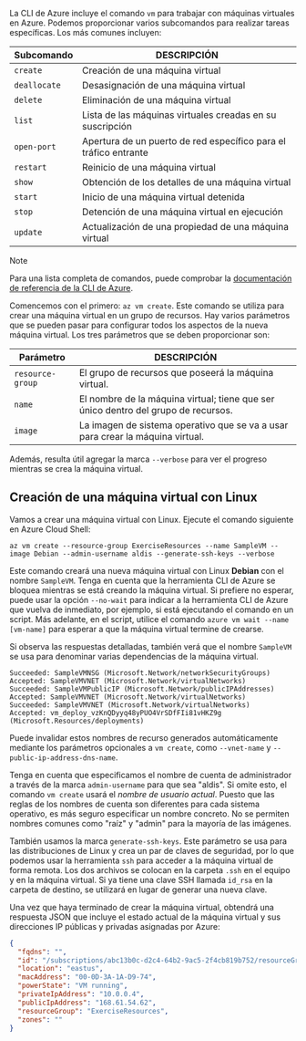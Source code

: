La CLI de Azure incluye el comando `vm` para trabajar con máquinas virtuales en Azure. Podemos proporcionar varios subcomandos para realizar tareas específicas. Los más comunes incluyen:

| Subcomando | DESCRIPCIÓN |
|-------------|-------------|
| `create`    | Creación de una máquina virtual |
| `deallocate` | Desasignación de una máquina virtual |
| `delete` | Eliminación de una máquina virtual |
| `list` | Lista de las máquinas virtuales creadas en su suscripción |
| `open-port` | Apertura de un puerto de red específico para el tráfico entrante |
| `restart` | Reinicio de una máquina virtual |
| `show` | Obtención de los detalles de una máquina virtual |
| `start` | Inicio de una máquina virtual detenida |
| `stop` | Detención de una máquina virtual en ejecución |
| `update` | Actualización de una propiedad de una máquina virtual |

> [!NOTE]
> Para una lista completa de comandos, puede comprobar la [documentación de referencia de la CLI de Azure](https://docs.microsoft.com/cli/azure/reference-index?view=azure-cli-latest).

Comencemos con el primero: `az vm create`. Este comando se utiliza para crear una máquina virtual en un grupo de recursos. Hay varios parámetros que se pueden pasar para configurar todos los aspectos de la nueva máquina virtual. Los tres parámetros que se deben proporcionar son:

| Parámetro | DESCRIPCIÓN |
|-----------|-------------|
| `resource-group` | El grupo de recursos que poseerá la máquina virtual. |
| `name` | El nombre de la máquina virtual; tiene que ser único dentro del grupo de recursos. |
| `image` | La imagen de sistema operativo que se va a usar para crear la máquina virtual. |

Además, resulta útil agregar la marca `--verbose` para ver el progreso mientras se crea la máquina virtual. 

## <a name="create-a-linux-virtual-machine"></a>Creación de una máquina virtual con Linux

Vamos a crear una máquina virtual con Linux. Ejecute el comando siguiente en Azure Cloud Shell:

```azurecli
az vm create --resource-group ExerciseResources --name SampleVM --image Debian --admin-username aldis --generate-ssh-keys --verbose 
```

Este comando creará una nueva máquina virtual con Linux **Debian** con el nombre `SampleVM`. Tenga en cuenta que la herramienta CLI de Azure se bloquea mientras se está creando la máquina virtual. Si prefiere no esperar, puede usar la opción `--no-wait` para indicar a la herramienta CLI de Azure que vuelva de inmediato, por ejemplo, si está ejecutando el comando en un script. Más adelante, en el script, utilice el comando `azure vm wait --name [vm-name]` para esperar a que la máquina virtual termine de crearse.

Si observa las respuestas detalladas, también verá que el nombre `SampleVM` se usa para denominar varias dependencias de la máquina virtual.

```
Succeeded: SampleVMNSG (Microsoft.Network/networkSecurityGroups)
Accepted: SampleVMVNET (Microsoft.Network/virtualNetworks)
Succeeded: SampleVMPublicIP (Microsoft.Network/publicIPAddresses)
Accepted: SampleVMVNET (Microsoft.Network/virtualNetworks)
Succeeded: SampleVMVNET (Microsoft.Network/virtualNetworks)
Accepted: vm_deploy_vzKnQDyyq48yPUO4VrSDfFIi81vHKZ9g (Microsoft.Resources/deployments)
```

Puede invalidar estos nombres de recurso generados automáticamente mediante los parámetros opcionales a `vm create`, como `--vnet-name` y `--public-ip-address-dns-name`.

Tenga en cuenta que especificamos el nombre de cuenta de administrador a través de la marca `admin-username` para que sea "aldis". Si omite esto, el comando `vm create` usará el _nombre de usuario actual_. Puesto que las reglas de los nombres de cuenta son diferentes para cada sistema operativo, es más seguro especificar un nombre concreto. No se permiten nombres comunes como "raíz" y "admin" para la mayoría de las imágenes.

También usamos la marca `generate-ssh-keys`. Este parámetro se usa para las distribuciones de Linux y crea un par de claves de seguridad, por lo que podemos usar la herramienta `ssh` para acceder a la máquina virtual de forma remota. Los dos archivos se colocan en la carpeta `.ssh` en el equipo y en la máquina virtual. Si ya tiene una clave SSH llamada `id_rsa` en la carpeta de destino, se utilizará en lugar de generar una nueva clave.

Una vez que haya terminado de crear la máquina virtual, obtendrá una respuesta JSON que incluye el estado actual de la máquina virtual y sus direcciones IP públicas y privadas asignadas por Azure:

```json
{
  "fqdns": "",
  "id": "/subscriptions/abc13b0c-d2c4-64b2-9ac5-2f4cb819b752/resourceGroups/ExerciseResources/providers/Microsoft.Compute/virtualMachines/SampleVM",
  "location": "eastus",
  "macAddress": "00-0D-3A-1A-D9-74",
  "powerState": "VM running",
  "privateIpAddress": "10.0.0.4",
  "publicIpAddress": "168.61.54.62",
  "resourceGroup": "ExerciseResources",
  "zones": ""
}
```

